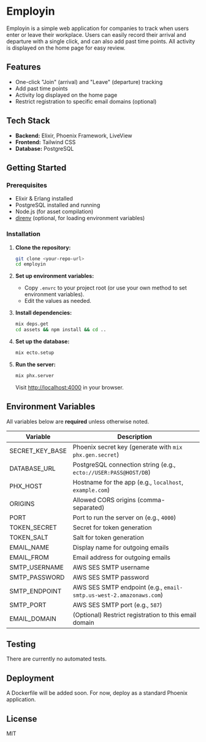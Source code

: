 # Employin

Employin is a simple web application for companies to track when users enter or leave their workplace. Users can easily record their arrival and departure with a single click, and can also add past time points. All activity is displayed on the home page for easy review.

## Features

- One-click "Join" (arrival) and "Leave" (departure) tracking
- Add past time points
- Activity log displayed on the home page
- Restrict registration to specific email domains (optional)

## Tech Stack

- **Backend:** Elixir, Phoenix Framework, LiveView
- **Frontend:** Tailwind CSS
- **Database:** PostgreSQL

## Getting Started

### Prerequisites

- Elixir & Erlang installed
- PostgreSQL installed and running
- Node.js (for asset compilation)
- [direnv](https://direnv.net/) (optional, for loading environment variables)

### Installation

1. **Clone the repository:**
   ```sh
   git clone <your-repo-url>
   cd employin
   ```

2. **Set up environment variables:**
   - Copy `.envrc` to your project root (or use your own method to set environment variables).
   - Edit the values as needed.

3. **Install dependencies:**
   ```sh
   mix deps.get
   cd assets && npm install && cd ..
   ```

4. **Set up the database:**
   ```sh
   mix ecto.setup
   ```

5. **Run the server:**
   ```sh
   mix phx.server
   ```
   Visit [http://localhost:4000](http://localhost:4000) in your browser.

## Environment Variables

All variables below are **required** unless otherwise noted.

| Variable         | Description                                                        |
|------------------|--------------------------------------------------------------------|
| SECRET_KEY_BASE  | Phoenix secret key (generate with `mix phx.gen.secret`)            |
| DATABASE_URL     | PostgreSQL connection string (e.g., `ecto://USER:PASS@HOST/DB`)    |
| PHX_HOST         | Hostname for the app (e.g., `localhost`, `example.com`)                           |
| ORIGINS          | Allowed CORS origins (comma-separated)                             |
| PORT             | Port to run the server on (e.g., `4000`)                           |
| TOKEN_SECRET     | Secret for token generation                                        |
| TOKEN_SALT       | Salt for token generation                                          |
| EMAIL_NAME       | Display name for outgoing emails                                   |
| EMAIL_FROM       | Email address for outgoing emails                                  |
| SMTP_USERNAME    | AWS SES SMTP username                                              |
| SMTP_PASSWORD    | AWS SES SMTP password                                              |
| SMTP_ENDPOINT    | AWS SES SMTP endpoint (e.g., `email-smtp.us-west-2.amazonaws.com`) |
| SMTP_PORT        | AWS SES SMTP port (e.g., `587`)                                    |
| EMAIL_DOMAIN     | (Optional) Restrict registration to this email domain              |

## Testing

There are currently no automated tests.

## Deployment

A Dockerfile will be added soon. For now, deploy as a standard Phoenix application.

## License

MIT
